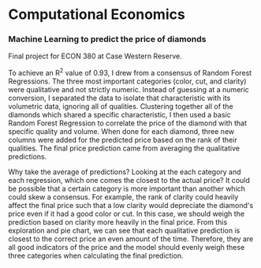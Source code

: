 # Computational Economics
### Machine Learning to predict the price of diamonds 
Final project for ECON 380 at Case Western Reserve.

To achieve an R<sup>2</sup> value of 0.93, I drew from a consensus of Random Forest Regressions. 
The three most important categories (color, cut, and clarity) were qualitative and not strictly numeric. Instead of 
guessing at a numeric conversion, I separated the data to isolate that characteristic with its volumetric data,
ignoring all of qualities. Clustering together all of the diamonds which shared a specific characteristic, I then 
used a basic Random Forest Regression to correlate the price of the diamond with that specific quality and volume. 
When done for each diamond, three new columns were added for the predicted price based on the rank of their 
qualities. The final price prediction came from averaging the qualitative predictions.

Why take the average of predictions? Looking at the each category and each regression, which one comes the closest 
to the actual price?
It could be possible that a certain category is more important than another which could skew a consensus.
For example, the rank of clarity could heavily affect the final price such that a low clarity would depreciate the 
diamond's price even if it had a good color or cut. In this case, we should weigh the prediction based on clarity 
more heavily in the final price. From this exploration and pie chart, we can see that each qualitative prediction 
is closest to the correct price an even amount of the time. Therefore, they are all good indicators of the price and
the model should evenly weigh these three categories when calculating the final prediction.
